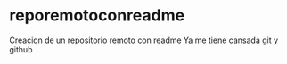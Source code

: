 # reporemotoconreadme
Creacion de un repositorio remoto con readme
Ya me tiene cansada git y github
